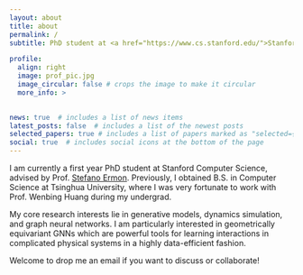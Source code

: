 ```yaml
---
layout: about
title: about
permalink: /
subtitle: PhD student at <a href="https://www.cs.stanford.edu/">Stanford CS</a>.

profile:
  align: right
  image: prof_pic.jpg
  image_circular: false # crops the image to make it circular
  more_info: >
    

news: true  # includes a list of news items
latest_posts: false  # includes a list of the newest posts
selected_papers: true # includes a list of papers marked as "selected={true}"
social: true  # includes social icons at the bottom of the page
---
```


I am currently a first year PhD student at Stanford Computer Science, advised by Prof. [Stefano Ermon](https://cs.stanford.edu/~ermon/). Previously, I obtained B.S. in Computer Science at Tsinghua University, where I was very fortunate to work with Prof. Wenbing Huang during my undergrad.

My core research interests lie in generative models, dynamics simulation, and graph neural networks. I am particularly interested in geometrically equivariant GNNs which are powerful tools for learning interactions in complicated physical systems in a highly data-efficient fashion.

Welcome to drop me an email if you want to discuss or collaborate!